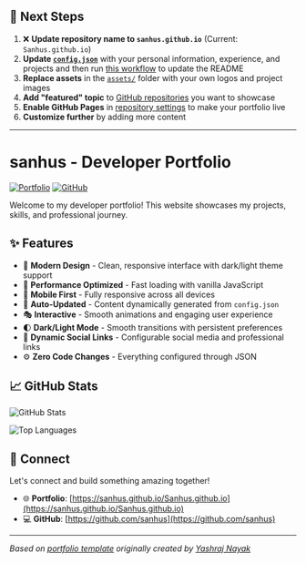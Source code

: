 ## 🚀 Next Steps

1. ❌ **Update repository name to `sanhus.github.io`** (Current: `Sanhus.github.io`)
2. **Update [`config.json`](https://github.com/sanhus/Sanhus.github.io/blob/main/config.json)** with your personal information, experience, and projects and then run [this workflow](https://github.com/sanhus/Sanhus.github.io/actions/workflows/update-readme.yml) to update the README
3. **Replace assets** in the [`assets/`](https://github.com/sanhus/Sanhus.github.io/tree/main/assets/) folder with your own logos and project images
4. **Add "featured" topic** to [GitHub repositories](https://github.com/sanhus?tab=repositories) you want to showcase
5. **Enable GitHub Pages** in [repository settings](https://github.com/sanhus/Sanhus.github.io/settings/pages) to make your portfolio live
6. **Customize further** by adding more content

---

# sanhus - Developer Portfolio

<div align="left">
  
[![Portfolio](https://img.shields.io/badge/🌐_Visit_Portfolio-Live-brightgreen?style=for-the-badge)](https://sanhus.github.io/Sanhus.github.io)
[![GitHub](https://img.shields.io/badge/GitHub-Profile-181717?style=for-the-badge&logo=github)](https://github.com/sanhus)

</div>

Welcome to my developer portfolio! This website showcases my projects, skills, and professional journey.

## ✨ Features

- 🎨 **Modern Design** - Clean, responsive interface with dark/light theme support
- 🚀 **Performance Optimized** - Fast loading with vanilla JavaScript
- 📱 **Mobile First** - Fully responsive across all devices
- 🔄 **Auto-Updated** - Content dynamically generated from `config.json`
- 🎭 **Interactive** - Smooth animations and engaging user experience
- 🌓 **Dark/Light Mode** - Smooth transitions with persistent preferences
- 🔗 **Dynamic Social Links** - Configurable social media and professional links
- ⚙️ **Zero Code Changes** - Everything configured through JSON

## 📈 GitHub Stats

<div align="left">

![GitHub Stats](https://github-readme-stats.vercel.app/api?username=sanhus&theme=dark&hide_border=true&include_all_commits=true&count_private=true)

![Top Languages](https://github-readme-stats.vercel.app/api/top-langs/?username=sanhus&theme=dark&hide_border=true&include_all_commits=true&count_private=true&layout=compact)

</div>

## 🤝 Connect

Let's connect and build something amazing together!

- 🌐 **Portfolio**: [https://sanhus.github.io/Sanhus.github.io](https://sanhus.github.io/Sanhus.github.io)
- 💻 **GitHub**: [https://github.com/sanhus](https://github.com/sanhus)

---

*Based on [portfolio template](https://github.com/yashrajnayak/developer-portfolio) originally created by [Yashraj Nayak](https://github.com/yashrajnayak)*